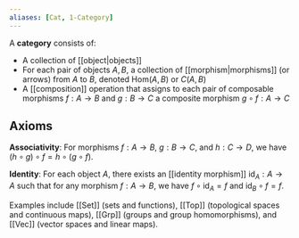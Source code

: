 ```yaml
---
aliases: [Cat, 1-Category]
---
```

A **category** consists of:

- A collection of [[object|objects]]
- For each pair of objects $A, B$, a collection of [[morphism|morphisms]] (or arrows) from $A$ to $B$, denoted $\text{Hom}(A,B)$ or $C(A,B)$
- A [[composition]] operation that assigns to each pair of composable morphisms $f: A \to B$ and $g: B \to C$ a composite morphism $g \circ f: A \to C$

## Axioms

**Associativity**: For morphisms $f: A \to B$, $g: B \to C$, and $h: C \to D$, we have $(h \circ g) \circ f = h \circ (g \circ f)$.

**Identity**: For each object $A$, there exists an [[identity morphism]] $\text{id}_A: A \to A$ such that for any morphism $f: A \to B$, we have $f \circ \text{id}_A = f$ and $\text{id}_B \circ f = f$.

<!-- Basic category structure: \begin{tikzcd} A \arrow[r, "f"] & B \arrow[r, "g"] & C \end{tikzcd} with composite: $g \circ f: A \to C$ -->

Examples include [[Set]] (sets and functions), [[Top]] (topological spaces and continuous maps), [[Grp]] (groups and group homomorphisms), and [[Vec]] (vector spaces and linear maps).
